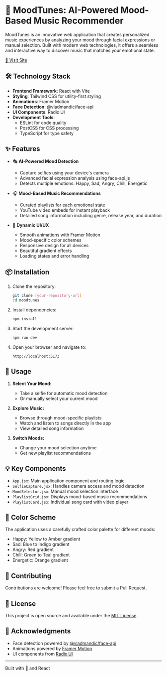 # 🎵 MoodTunes: AI-Powered Mood-Based Music Recommender

MoodTunes is an innovative web application that creates personalized music experiences by analyzing your mood through facial expressions or manual selection. Built with modern web technologies, it offers a seamless and interactive way to discover music that matches your emotional state.

[🔗 Visit Site](https://moodtunes-isatyamshivam.vercel.app/)

## 🛠️ Technology Stack

- **Frontend Framework**: React with Vite
- **Styling**: Tailwind CSS for utility-first styling
- **Animations**: Framer Motion
- **Face Detection**: @vladmandic/face-api
- **UI Components**: Radix UI
- **Development Tools**: 
  - ESLint for code quality
  - PostCSS for CSS processing
  - TypeScript for type safety

## ✨ Features

- 🎭 **AI-Powered Mood Detection**
  - Capture selfies using your device's camera
  - Advanced facial expression analysis using face-api.js
  - Detects multiple emotions: Happy, Sad, Angry, Chill, Energetic

- 🎧 **Mood-Based Music Recommendations**
  - Curated playlists for each emotional state
  - YouTube video embeds for instant playback
  - Detailed song information including genre, release year, and duration

- 🎨 **Dynamic UI/UX**
  - Smooth animations with Framer Motion
  - Mood-specific color schemes
  - Responsive design for all devices
  - Beautiful gradient effects
  - Loading states and error handling

## 📦 Installation

1. Clone the repository:
   ```bash
   git clone [your-repository-url]
   cd moodtunes
   ```

2. Install dependencies:
   ```bash
   npm install
   ```

3. Start the development server:
   ```bash
   npm run dev
   ```

4. Open your browser and navigate to:
   ```
   http://localhost:5173
   ```

## 🎯 Usage

1. **Select Your Mood:**
   - Take a selfie for automatic mood detection
   - Or manually select your current mood

2. **Explore Music:**
   - Browse through mood-specific playlists
   - Watch and listen to songs directly in the app
   - View detailed song information

3. **Switch Moods:**
   - Change your mood selection anytime
   - Get new playlist recommendations

## 💡 Key Components

- `App.jsx`: Main application component and routing logic
- `SelfieCapture.jsx`: Handles camera access and mood detection
- `MoodSelector.jsx`: Manual mood selection interface
- `PlaylistGrid.jsx`: Displays mood-based music recommendations
- `PlaylistCard.jsx`: Individual song card with video player

## 🎨 Color Scheme

The application uses a carefully crafted color palette for different moods:
- Happy: Yellow to Amber gradient
- Sad: Blue to Indigo gradient
- Angry: Red gradient
- Chill: Green to Teal gradient
- Energetic: Orange gradient

## 🤝 Contributing

Contributions are welcome! Please feel free to submit a Pull Request.

## 📄 License

This project is open source and available under the [MIT License](LICENSE).

## 🙏 Acknowledgments

- Face detection powered by [@vladmandic/face-api](https://github.com/vladmandic/face-api)
- Animations powered by [Framer Motion](https://www.framer.com/motion/)
- UI components from [Radix UI](https://www.radix-ui.com/)

---

Built with 💖 and React
